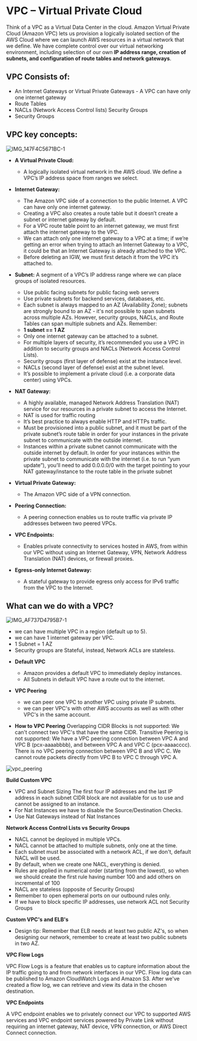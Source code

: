 # VPC – Virtual Private Cloud


Think of a VPC as a Virtual Data Center in the cloud. Amazon Virtual Private Cloud (Amazon VPC) lets us provision a logically isolated section of the AWS Cloud where we can launch AWS resources in a virtual network that we define. We have complete control over our virtual networking environment, including selection of our own **IP address range, creation of subnets, and configuration of route tables and network gateways**.

## VPC Consists of:

- An Internet Gateways or Virtual Private Gateways  - A VPC can have only one internet gateway
- Route Tables
- NACLs (Network Access Control lists) Security Groups
- Security Groups

## VPC key concepts:
![IMG_147F4C5671BC-1](https://user-images.githubusercontent.com/16858570/124670870-758c6680-de69-11eb-95c4-188bac3c2345.jpeg)

* **A Virtual Private Cloud:**
    - A logically isolated virtual network in the AWS cloud. We define a VPC’s IP address space from ranges we select. 

* **Internet Gateway:**
    - The Amazon VPC side of a connection to the public Internet. A VPC can have only one internet gateway.
    - Creating a VPC also creates a route table but it doesn’t create a subnet or internet gateway by default.
    - For a VPC route table point to an internet gateway, we must first attach the internet gateway to the VPC.
    - We can attach only one internet gateway to a VPC at a time; if we’re getting an error when trying to attach an Internet Gateway to a VPC, it could be that an Internet Gateway is already attached to the VPC.
    - Before deleting an IGW, we must first detach it from the VPC it’s attached to.

* **Subnet:** A segment of a VPC’s IP address range where we can place groups of isolated resources.
    - Use public facing subnets for public facing web servers
    - Use private subnets for backend services, databases, etc.
    - Each subnet is always mapped to an AZ (Availability Zone); subnets are strongly bound
to an AZ - it's not possible to span subnets across multiple AZs. However, security groups, NACLs, and Route Tables can span multiple subnets and AZs. Remember:
    - **1 subnet == 1 AZ**
    - Only one internet gateway can be attached to a subnet.
    - For multiple layers of security, it’s recommended you use a VPC in addition to security groups and NACLs (Network Access Control Lists).
    - Security groups (first layer of defense) exist at the instance level.
    - NACLs (second layer of defense) exist at the subnet level.
    - It’s possible to implement a private cloud (i.e. a corporate data center) using VPCs.

* **NAT Gateway:**

    - A highly available, managed Network Address Translation (NAT) service for our resources in a private subnet to access the Internet.
    - NAT is used for traffic routing
    - It’s best practice to always enable HTTP and HTTPs traffic.
    - Must be provisioned into a public subnet, and it must be part of the private subnet’s route table in order for your instances in the private subnet to communicate with the outside internet.
    - Instances within a private subnet cannot communicate with the outside internet by default. In order for your instances within the private subnet to communicate with the internet (i.e. to run “yum update”), you’ll need to add 0.0.0.0/0 with the target pointing to your NAT gateway/instance to the route table in the private subnet

* **Virtual Private Gateway:** 
    - The Amazon VPC side of a VPN connection.

* **Peering Connection:** 
    - A peering connection enables us to route traffic via private IP addresses between two peered VPCs.

* **VPC Endpoints:** 
    - Enables private connectivity to services hosted in AWS, from within our VPC without using an Internet Gateway, VPN, Network Address Translation (NAT) devices, or firewall proxies.
    
* **Egress-only Internet Gateway:** 
    - A stateful gateway to provide egress only access for IPv6 traffic from the VPC to the Internet.

## What can we do with a VPC? 

![IMG_AF737D4795B7-1](https://user-images.githubusercontent.com/16858570/124671083-cd2ad200-de69-11eb-8393-406fffa85123.jpeg)

- we can have multiple VPC in a region (default up to 5).
- we can have 1 internet gateway per VPC.
- 1 Subnet = 1 AZ
- Security groups are Stateful, instead, Network ACLs are stateless.

* **Default VPC**

    - Amazon provides a default VPC to immediately deploy instances.
    - All Subnets in default VPC have a route out to the internet.

* **VPC Peering**
    - we can peer one VPC to another VPC using private IP subnets.
    - we can peer VPC's with other AWS accounts as well as with other VPC's in the same account.
    
* **How to VPC Peering** 
Overlapping CIDR Blocks is not supported: We can't connect two VPC's that have the same CIDR.
Transitive Peering is not supported:
We have a VPC peering connection between VPC A and VPC B (pcx-aaaabbbb), and between VPC A and VPC C (pcx-aaaacccc). There is no VPC peering connection between VPC B and VPC C. We cannot route packets directly from VPC B to VPC C through VPC A.

![vpc_peering](https://camo.githubusercontent.com/126abfb98b8a1548b5eb79a8b2e2f42326907518/68747470733a2f2f646f63732e6177732e616d617a6f6e2e636f6d2f7670632f6c61746573742f70656572696e672f696d616765732f7472616e7369746976652d70656572696e672d6469616772616d2e706e67)

**Build Custom VPC**

- VPC and Subnet Sizing The first four IP addresses and the last IP address in each subnet CIDR block are not available for us to use and cannot be assigned to an instance.
- For Nat Instances we have to disable the Source/Destination Checks.
- Use Nat Gateways instead of Nat Instances

**Network Access Control Lists vs Security Groups**

- NACL cannot be deployed in multiple VPCs.
- NACL cannot be attached to multiple subnets, only one at the time.
- Each subnet must be associated with a network ACL, if we don't, default NACL will be used.
- By default, when we create one NACL, everything is denied.
- Rules are applied in numerical order (starting from the lowest), so when we should create the first rule having number 100 and add others on incremental of 100
- NACL are stateless (opposite of Security Groups)
- Remember to open ephemeral ports on our outbound rules only.
- If we have to block specific IP addresses, use network ACL not Security Groups

**Custom VPC's and ELB's**

- Design tip: Remember that ELB needs at least two public AZ's, so when designing our network,
remember to create at least two public subnets in two AZ.

**VPC Flow Logs**

VPC Flow Logs is a feature that enables us to capture information about the IP traffic going to and from network interfaces in our VPC. Flow log data can be published to Amazon CloudWatch Logs and Amazon S3. After we've created a flow log, we can retrieve and view its data in the chosen destination. 

**VPC Endpoints**

A VPC endpoint enables we to privately connect our VPC to supported AWS services and VPC endpoint services powered by Private Link without requiring an internet gateway, NAT device, VPN connection, or AWS Direct Connect connection.